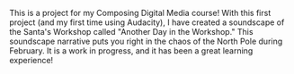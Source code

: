 This is a project for my Composing Digital Media course! With this first project (and my first time using Audacity), I have created a soundscape of the Santa's Workshop called "Another Day in the Workshop." This soundscape narrative puts you right in the chaos of the North Pole during February. It is a work in progress, and it has been a great learning experience!
